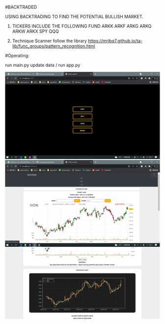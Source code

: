 #BACKTRADED

USING BACKTRADING TO FIND THE POTENTIAL BULLISH MARKET.

1. TICKERS INCLUDE THE FOLLOWING FUND
   ARKK ARKF ARKG ARKQ ARKW ARKX
   SPY
   QQQ

2. Technique Scanner follow the library
   https://mrjbq7.github.io/ta-lib/func_groups/pattern_recognition.html

#Operating:

run main.py update data / run app.py

<img src="data/1.png" />
<img src=data/2.png />
<img src=data/3.png />
